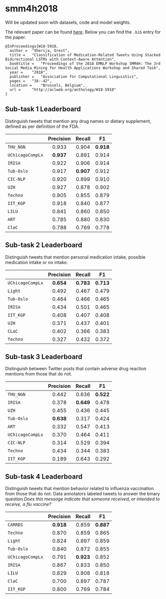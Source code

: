 # smm4h2018

Will be updated soon with datasets, code and model weights.

The relevant paper can be found [here](https://aclanthology.coli.uni-saarland.de/papers/W18-5910/w18-5910). Below you can find the `.bib` entry for the paper.

```
@InProceedings{W18-5910,
  author = 	"Xherija, Orest",
  title = 	"Classification of Medication-Related Tweets Using Stacked Bidirectional LSTMs with Context-Aware Attention",
  booktitle = 	"Proceedings of the 2018 EMNLP Workshop SMM4H: The 3rd Social Media Mining for Health Applications Workshop and Shared Task",
  year = 	"2018",
  publisher = 	"Association for Computational Linguistics",
  pages = 	"38--42",
  location = 	"Brussels, Belgium",
  url = 	"http://aclweb.org/anthology/W18-5910"
}
```

## Sub-task 1 Leaderboard

Distinguish tweets that mention any drug names or dietary supplement, defined as per definition of the FDA.

|                  | Precision | Recall    |  F1       | 
| :---             |   :---:   |   :---:   | :---:     |
| `THU_NGN`        | 0.933     | 0.904     | **0.918** |
| `UChicagoCompLx` | **0.937** | 0.891     | 0.914     |
| `IRISA`          | 0.922     | 0.906     | 0.914     |
| `Tub-Oslo`       | 0.917     | **0.907** | 0.912     |
| `CIC-NLP`        | 0.920     | 0.899     | 0.910     |
| `UZH`            | 0.927     | 0.878     | 0.902     |
| `Techno`         | 0.905     | 0.855     | 0.879     |
| `IIT_KGP`        | 0.918     | 0.840     | 0.877     |
| `LILU`           | 0.841     | 0.860     | 0.850     |
| `ART`            | 0.785     | 0.880     | 0.830     |
| `ClaC`           | 0.788     | 0.769     | 0.778     |

## Sub-task 2 Leaderboard

Distinguish tweets that mention personal medication intake, possible medication intake or no intake.

|                  | Precision | Recall    |  F1       | 
| :---             |   :---:   |   :---:   | :---:     |
| `UChicagoCompLx` | **0.654** | **0.783** | **0.713** |
| `Light`          | 0.492 	   | 0.467 	   | 0.479     |
| `Tub-Oslo`       | 0.464	 	 | 0.466	   | 0.465     |
| `IRISA`          | 0.434     | 0.501	   | 0.465     |
| `IIT_KGP`        | 0.408     | 0.407	   | 0.408     |
| `UZH`            | 0.371	   | 0.437     | 0.401     |
| `CLaC`           | 0.402	   | 0.366     | 0.383     |
| `Techno`         | 0.327	   | 0.432     | 0.372     |

## Sub-task 3 Leaderboard

Distinguish between Twitter posts that contain adverse drug reaction mentions from those that do not.

|                  | Precision | Recall    |  F1       | 
| :---             |   :---:   |  :---:    | :---:     |
| `THU_NGN`        | 0.442 	   | 0.636 	   | **0.522** |
| `IRISA`          | 0.378	   | **0.649** | 0.478     |
| `UZH`            | 0.455		 | 0.436     | 0.445     |
| `Tub-Oslo`       | **0.638** | 0.317	   | 0.424     |
| `ART`            | 0.332	   | 0.547     | 0.413     |
| `UChicagoCompLx` | 0.370	 	 | 0.464	   | 0.411     |
| `CIC-NLP`        | 0.314		 | 0.529     | 0.394     |
| `Techno`         | 0.434		 | 0.344	   | 0.383     |
| `IIT_KGP`        | 0.189     | 0.643     | 0.292     |

## Sub-task 4 Leaderboard

Distinguish tweets that mention behavior related to influenza vaccination from those that do not. Data annotators labeled tweets to answer the binary question _Does this message indicate that someone received, or intended to receive, a flu vaccine?_

|                  | Precision | Recall    |  F1       | 
| :---             |   :---:   |  :---:    | :---:     |
| `CARRDS`         | **0.918** | 0.859     | **0.887** |
| `Techno`         | 0.870     | 0.859     | 0.865     |
| `Light`          | 0.824     | 0.897     | 0.859     |
| `Tub-Oslo`       | 0.840     | 0.872     | 0.855     |   
| `UChicagoCompLx` | 0.791     | **0.923** | 0.852     |
| `IRISA`          | 0.867     | 0.833     | 0.850     |
| `LILU`           | 0.829     | 0.808     | 0.818     |
| `ClaC`           | 0.700     | 0.897     | 0.787     |
| `IIT_KGP`        | 0.800     | 0.769     | 0.784     |
